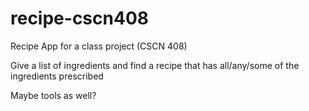 # recipe-cscn408

Recipe App for a class project (CSCN 408)

Give a list of ingredients and find a recipe that has all/any/some of the ingredients prescribed

Maybe tools as well?
